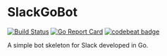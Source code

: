 # SlackGoBot

[![Build Status](https://travis-ci.org/SebastienBoisard/SlackGoBot.svg?branch=master)](https://travis-ci.org/SebastienBoisard/SlackGoBot)
[![Go Report Card](https://goreportcard.com/badge/github.com/SebastienBoisard/SlackGoBot)](https://goreportcard.com/report/github.com/SebastienBoisard/SlackGoBot)
[![codebeat badge](https://codebeat.co/badges/9cfc931a-f1a1-449d-aa6f-72470c934711)](https://codebeat.co/projects/github-com-sebastienboisard-slackgobot)

A simple bot skeleton for Slack developed in Go.
